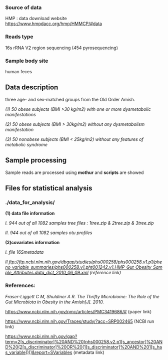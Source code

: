 
### Source of data
HMP : data download website https://www.hmpdacc.org/hmp/HMMCP/#data


### Reads type 
16s rRNA V2 region sequencing (454 pyrosequencing) 


### Sample body site
human feces


## Data description

three age- and sex-matched groups from the Old Order Amish.

*(1)	50 obese subjects (BMI >30 kg/m2) with one or more dysmetabolic manifestations*

*(2)	50 obese subjects (BMI > 30kg/m2) without any dysmetabolism manifestation*

*(3)	50 nonobese subjects (BMI < 25kg/m2) without any features of metabolic syndrome* 


## Sample processing
Sample reads are processed using **mothur** and **scripts** are showed


## Files for statistical analysis
### ./data_for_analysis/
**(1) data file information**

*I. 944 out of all 1082 samples tree files : 1tree.zip & 2tree.zip & 3tree.zip*

*II. 944 out of all 1082 samples otu profiles*

**(2)covariates information**

*I. file 16Smetadata*

*II.ftp://ftp.ncbi.nlm.nih.gov/dbgap/studies/phs000258/phs000258.v1.p1/pheno_variable_summaries/phs000258.v1.pht001242.v1.HMP_Gut_Obesity_Sample_Attributes.data_dict_2010_06_09.xml  (reference link)*

### References:
*Fraser-Liggett C M, Shuldiner A R. The Thrifty Microbiome: The Role of the Gut Microbiota in Obesity in the Amish[J]. 2010.*

https://www.ncbi.nlm.nih.gov/pmc/articles/PMC3419686/#  (paper link)

https://www.ncbi.nlm.nih.gov/Traces/study/?acc=SRP002465 (NCBI run link)

https://www.ncbi.nlm.nih.gov/gap?term=2[s_discriminator]%20AND%20(phs000258.v2.p1[s_ancestor]%20AND%20(2[s_discriminator]%20OR%20(1[s_discriminator]%20AND%201[s_has_variable])))&report=SVariables (metadata link)


